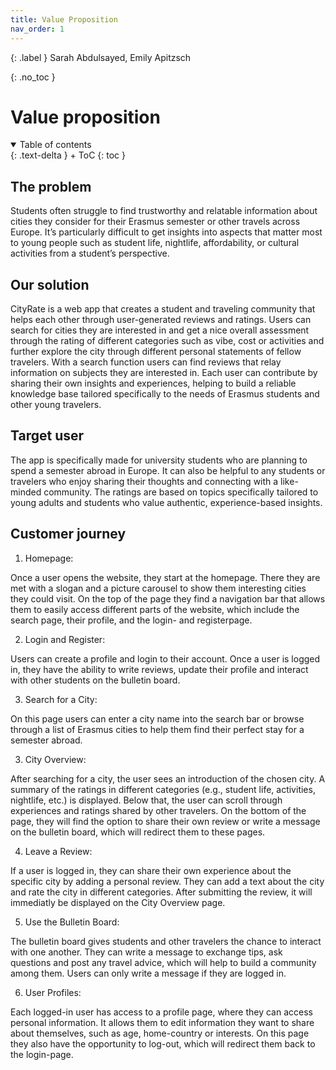 ```yaml
---
title: Value Proposition
nav_order: 1
---
```


{: .label }
Sarah Abdulsayed, Emily Apitzsch

{: .no_toc }
# Value proposition

<details open markdown="block">
{: .text-delta }
<summary>Table of contents</summary>
+ ToC
{: toc }
</details>

## The problem

Students often struggle to find trustworthy and relatable information about cities they consider for their Erasmus semester or other travels across Europe. It’s particularly difficult to get insights into aspects that matter most to young people such as student life, nightlife, affordability, or cultural activities from a student’s perspective.

## Our solution

CityRate is a web app that creates a student and traveling community that helps each other through user-generated reviews and ratings. Users can search for cities they are interested in and get a nice overall assessment through the rating of different categories such as vibe, cost or activities and further explore the city through different personal statements of fellow travelers. With a search function users can find reviews that relay information on subjects they are interested in.
Each user can contribute by sharing their own insights and experiences, helping to build a reliable knowledge base tailored specifically to the needs of Erasmus students and other young travelers.

## Target user

The app is specifically made for university students who are planning to spend a semester abroad in Europe. It can also be helpful to any students or travelers who enjoy sharing their thoughts and connecting with a like-minded community. The ratings are based on topics specifically tailored to young adults and students who value authentic, experience-based insights.

## Customer journey

1. Homepage:

Once a user opens the website, they start at the homepage. There they are met with a slogan and a picture carousel to show them interesting cities they could visit. On the top of the page they find a navigation bar that allows them to easily access different parts of the website, which include the search page, their profile, and the login- and registerpage. 

2. Login and Register:

Users can create a profile and login to their account. Once a user is logged in, they have the ability to write reviews, update their profile and interact with other students on the bulletin board.  

3. Search for a City:

On this page users can enter a city name into the search bar or browse through a list of Erasmus cities to help them find their perfect stay for a semester abroad. 

3. City Overview:

After searching for a city, the user sees an introduction of the chosen city. A summary of the ratings in different categories (e.g., student life, activities, nightlife, etc.) is displayed. Below that, the user can scroll through experiences and ratings shared by other travelers. On the bottom of the page, they will find the option to share their own review or write a message on the bulletin board, which will redirect them to these pages. 

4. Leave a Review:

If a user is logged in, they can share their own experience about the specific city by adding a personal review. They can add a text about the city and rate the city in different categories. After submitting the review, it will immediatly be displayed on the City Overview page. 

5. Use the Bulletin Board:

The bulletin board gives students and other travelers the chance to interact with one another. They can write a message to exchange tips, ask questions and post any travel advice, which will help to build a community among them. Users can only write a message if they are logged in. 

6. User Profiles:

Each logged-in user has access to a profile page, where they can access personal information. It allows them to edit information they want to share about themselves, such as age, home-country or interests. On this page they also have the opportunity to log-out, which will redirect them back to the login-page. 








